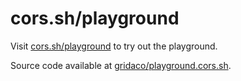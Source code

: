 # cors.sh/playground

Visit [cors.sh/playground](https://cors.sh/playground) to try out the playground.

Source code available at [gridaco/playground.cors.sh](https://github.com/gridaco/playground.cors.sh).
